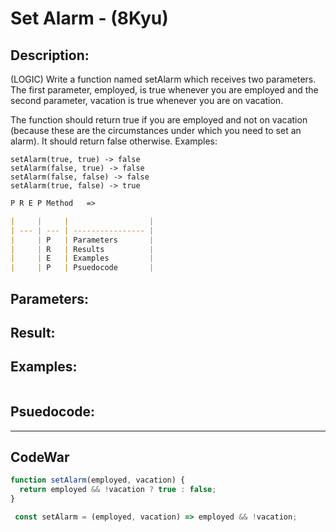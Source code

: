 # Set Alarm - (8Kyu)

## Description:
(LOGIC)
 Write a function named setAlarm which receives two parameters. The first parameter, employed, is true whenever you are employed and the second parameter, vacation is true whenever you are on vacation.

 The function should return true if you are employed and not on vacation (because these are the circumstances under which you need to set an alarm). It should return false otherwise. Examples:

    setAlarm(true, true) -> false
    setAlarm(false, true) -> false
    setAlarm(false, false) -> false
    setAlarm(true, false) -> true


```md
P R E P Method   =>

|     |     |                  |
| --- | --- | ---------------- |
|     | P   | Parameters       |
|     | R   | Results          |
|     | E   | Examples         |
|     | P   | Psuedocode       |
```
## Parameters: 

## Result: 

## Examples: 
```js

```
## Psuedocode: 


---


## CodeWar

```js
function setAlarm(employed, vacation) {
  return employed && !vacation ? true : false;
}

 const setAlarm = (employed, vacation) => employed && !vacation;
```